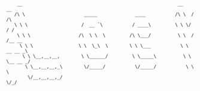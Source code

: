 		__															__    __  
	   /\ \						 _____				____		   /\ \  / /\
	   \ \ \					/  __ `\		   / ____\		   \ \ \/ / / 
	    \ \ \				   /\  \ \  \		  /\ \___/          \ \  / /__ __
	     \ \ \				   \ \  \_\  \        \ \ \___			 \ \   __ __ _\
	      \ \ \__,__,__,		\ \______/ 		   \ \_____\		  \ \ \__ __ _/ 
	       \ \__,__,__,_\ 		 \/_____/			\/_____/		   \ \ \
	        \/__,__,__,_/												\/_/
																		 
